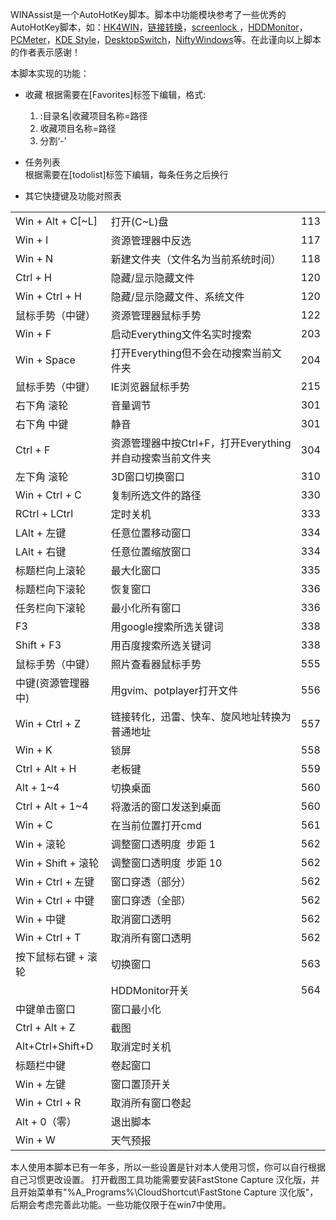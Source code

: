WINAssist是一个AutoHotKey脚本。脚本中功能模块参考了一些优秀的AutoHotKey脚本，如：[HK4WIN](http://www.songruihua.com/hk4win.html)，[链接转换](http://ahk.5d6d.net/viewthread.php?tid=2025)，[screenlock ](http://www.appinn.com/Lock-Screen-Appinn/)，[HDDMonitor](http://www.autohotkey.com/board/topic/16501-hdd-activity-monitoring-led/)，[PCMeter](http://fures.hu/my_ahk_updates/PCMeter.ahk)，[KDE Style](http://www.autohotkey.com/docs/scripts/EasyWindowDrag_(KDE).htm)，[DesktopSwitch](http://myhotkey.googlecode.com/svn/trunk/bin/%E5%A4%9A%E5%B1%8F%E5%B9%95%E5%88%87%E6%8D%A2/)，[NiftyWindows](http://www.autohotkey.com/board/topic/2460-niftywindows/)等。在此谨向以上脚本的作者表示感谢！
    
本脚本实现的功能：
  
* 收藏
根据需要在[Favorites]标签下编辑，格式:
    1. :目录名|收藏项目名称=路径
    2. 收藏项目名称=路径
    3. 分割‘-’

* 任务列表    
根据需要在[todolist]标签下编辑，每条任务之后换行

* 其它快捷键及功能对照表
<table>
 <tr>
  <td>Win + Alt + C[~L]</td>
  <td>打开(C~L)盘</td>
  <td>113</td>
 </tr>
 <tr>
  <td>Win + I</td>
  <td>资源管理器中反选</td>
  <td>117</td>
 </tr>
 <tr>
  <td>Win + N</td>
  <td>新建文件夹（文件名为当前系统时间）</td>
  <td>118</td>
 </tr>
 <tr>
  <td>Ctrl + H</td>
  <td>隐藏/显示隐藏文件</td>
  <td>120</td>
 </tr>
 <tr>
  <td>Win + Ctrl + H</td>
  <td>隐藏/显示隐藏文件、系统文件</td>
  <td>120</td>
 </tr>
 <tr>
  <td>鼠标手势（中键）</td>
  <td>资源管理器鼠标手势</td>
  <td>122</td>
 </tr>
 <tr>
  <td>Win + F</td>
  <td>启动Everything文件名实时搜索</td>
  <td>203</td>
 </tr>
 <tr>
  <td>Win + Space</td>
  <td>打开Everything但不会在动搜索当前文件夹</td>
  <td>204</td>
 </tr>
 <tr>
  <td>鼠标手势（中键）</td>
  <td>IE浏览器鼠标手势</td>
  <td>215</td>
 </tr>
 <tr>
  <td>右下角 滚轮</td>
  <td>音量调节</td>
  <td>301</td>
 </tr>
 <tr>
  <td>右下角 中键</td>
  <td>静音</td>
  <td>301</td>
 </tr>
 <tr>
  <td>Ctrl + F</td>
  <td>资源管理器中按Ctrl+F，打开Everything并自动搜索当前文件夹</td>
  <td>304</td>
 </tr>
 <tr>
  <td>左下角 滚轮</td>
  <td>3D窗口切换窗口</td>
  <td>310</td>
 </tr>
 <tr>
  <td>Win + Ctrl + C</td>
  <td>复制所选文件的路径</td>
  <td>330</td>
 </tr>
 <tr>
  <td>RCtrl + LCtrl</td>
  <td>定时关机</td>
  <td>333</td>
 </tr>
 <tr>
  <td>LAlt + 左键</td>
  <td>任意位置移动窗口</td>
  <td>334</td>
 </tr>
 <tr>
  <td>LAlt + 右键</td>
  <td>任意位置缩放窗口</td>
  <td>334</td>
 </tr>
 <tr>
  <td>标题栏向上滚轮</td>
  <td>最大化窗口</td>
  <td>335</td>
 </tr>
 <tr>
  <td>标题栏向下滚轮</td>
  <td>恢复窗口</td>
  <td>336</td>
 </tr>
 <tr>
  <td>任务栏向下滚轮</td>
  <td>最小化所有窗口</td>
  <td>336</td>
 </tr>
 <tr>
  <td>F3</td>
  <td>用google搜索所选关键词</td>
  <td>338</td>
 </tr>
 <tr>
  <td>Shift + F3</td>
  <td>用百度搜索所选关键词</td>
  <td>338</td>
 </tr>
 <tr>
  <td>鼠标手势（中键）</td>
  <td>照片查看器鼠标手势</td>
  <td>555</td>
 </tr>
 <tr>
  <td>中键(资源管理器中)</td>
  <td>用gvim、potplayer打开文件</td>
  <td>556</td>
 </tr>
 <tr>
  <td>Win + Ctrl + Z</td>
  <td>链接转化，迅雷、快车、旋风地址转换为普通地址</td>
  <td>557</td>
 </tr>
 <tr>
  <td>Win + K</td>
  <td>锁屏</td>
  <td>558</td>
 </tr>
 <tr>
  <td>Ctrl + Alt + H</td>
  <td>老板键</td>
  <td>559</td>
 </tr>
 <tr>
  <td>Alt + 1~4</td>
  <td>切换桌面</td>
  <td>560</td>
 </tr>
 <tr>
  <td>Ctrl + Alt + 1~4</td>
  <td>将激活的窗口发送到桌面</td>
  <td>560</td>
 </tr>
 <tr>
  <td>Win + C</td>
  <td>在当前位置打开cmd</td>
  <td>561</td>
 </tr>
 <tr>
  <td>Win + 滚轮</td>
  <td>调整窗口透明度&nbsp; 步距 1</td>
  <td>562</td>
 </tr>
 <tr>
  <td>Win + Shift + 滚轮</td>
  <td>调整窗口透明度&nbsp; 步距 10</td>
  <td>562</td>
 </tr>
 <tr>
  <td>Win + Ctrl + 左键</td>
  <td>窗口穿透（部分）</td>
  <td>562</td>
 </tr>
 <tr>
  <td>Win + Ctrl + 中键</td>
  <td>窗口穿透（全部）</td>
  <td>562</td>
 </tr>
 <tr>
  <td>Win + 中键</td>
  <td>取消窗口透明</td>
  <td>562</td>
 </tr>
 <tr>
  <td>Win + Ctrl + T</td>
  <td>取消所有窗口透明</td>
  <td>562</td>
 </tr>
 <tr>
  <td>按下鼠标右键 + 滚轮</td>
  <td>切换窗口</td>
  <td>563</td>
 </tr>
 <tr>
  <td></td>
  <td>HDDMonitor开关</td>
  <td>564</td>
 </tr>
 <tr>
  <td>中键单击窗口</td>
  <td>窗口最小化</td>
  <td></td>
 </tr>
 <tr>
  <td>Ctrl + Alt + Z</td>
  <td>截图</td>
  <td></td>
 </tr>
 <tr>
  <td>Alt+Ctrl+Shift+D</td>
  <td>取消定时关机</td>
  <td></td>
 </tr>
 <tr>
  <td>标题栏中键</td>
  <td>卷起窗口</td>
  <td></td>
 </tr>
 <tr>
  <td>Win + 左键</td>
  <td>窗口置顶开关</td>
  <td></td>
 </tr>
 <tr>
  <td>Win + Ctrl + R</td>
  <td>取消所有窗口卷起</td>
  <td></td>
 </tr>
 <tr>
  <td>Alt + 0（零）</td>
  <td>退出脚本</td>
  <td></td>
 </tr>
 <tr>
  <td>Win + W</td>
  <td>天气预报</td>
  <td></td>
 </tr>
</table>
本人使用本脚本已有一年多，所以一些设置是针对本人使用习惯，你可以自行根据自己习惯更改设置。 打开截图工具功能需要安装FastStone Capture 汉化版，并且开始菜单有"%A_Programs%\CloudShortcut\FastStone Capture 汉化版"，后期会考虑完善此功能。一些功能仅限于在win7中使用。


